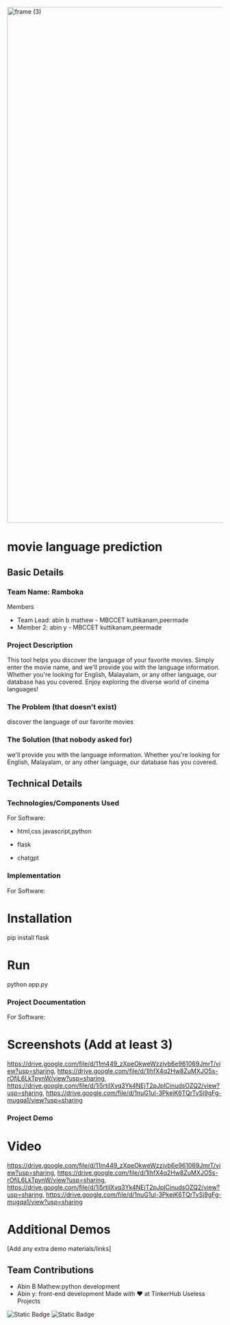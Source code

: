 <img width="3188" height="1202" alt="frame (3)" src="https://github.com/user-attachments/assets/517ad8e9-ad22-457d-9538-a9e62d137cd7" />


# movie language prediction
## Basic Details
### Team Name: Ramboka
Members
- Team Lead: abin b mathew - MBCCET kuttikanam,peermade
- Member 2: abin y - MBCCET kuttikanam,peermade


### Project Description
This tool helps you discover the language of your favorite movies. Simply enter the movie name, and we'll provide you with the language information.
   Whether you're looking for English, Malayalam, or any other language, our database has you covered. Enjoy exploring the diverse world of cinema languages!

### The Problem (that doesn't exist)
 discover the language of our favorite movies

### The Solution (that nobody asked for)
we'll provide you with the language information.
   Whether you're looking for English, Malayalam, or any other language, our database has you covered.

## Technical Details
### Technologies/Components Used
For Software:
- html,css javascript,python
- flask

- chatgpt



### Implementation
For Software:
# Installation
pip install flask

# Run
python app.py

### Project Documentation
For Software:

# Screenshots (Add at least 3)
https://drive.google.com/file/d/11m449_zXpeOkweWzzjvb6e961069JmrT/view?usp=sharing, https://drive.google.com/file/d/1IhfX4q2Hw8ZuMXJO5s-rOfjL6LkTpynW/view?usp=sharing, https://drive.google.com/file/d/1i5rtjlXvq3Yk4NEjT2pJplCinudsOZQ2/view?usp=sharing, https://drive.google.com/file/d/1nuG1ul-3PkejK6TQrTvSj9gFg-mugqa1/view?usp=sharing

### Project Demo
# Video
https://drive.google.com/file/d/11m449_zXpeOkweWzzjvb6e961069JmrT/view?usp=sharing, https://drive.google.com/file/d/1IhfX4q2Hw8ZuMXJO5s-rOfjL6LkTpynW/view?usp=sharing, https://drive.google.com/file/d/1i5rtjlXvq3Yk4NEjT2pJplCinudsOZQ2/view?usp=sharing, https://drive.google.com/file/d/1nuG1ul-3PkejK6TQrTvSj9gFg-mugqa1/view?usp=sharing

# Additional Demos
[Add any extra demo materials/links]

## Team Contributions
- Abin B Mathew:python development
- Abin y: front-end development
Made with ❤️ at TinkerHub Useless Projects 

![Static Badge](https://img.shields.io/badge/TinkerHub-24?color=%23000000&link=https%3A%2F%2Fwww.tinkerhub.org%2F)
![Static Badge](https://img.shields.io/badge/UselessProjects--25-25?link=https%3A%2F%2Fwww.tinkerhub.org%2Fevents%2FQ2Q1TQKX6Q%2FUseless%2520Projects)


